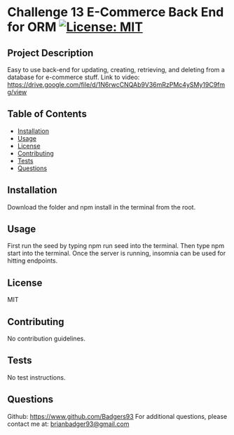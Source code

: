 
# Challenge 13 E-Commerce Back End for ORM [![License: MIT](https://img.shields.io/badge/License-MIT-yellow.svg)](https://opensource.org/licenses/MIT)

## Project Description
Easy to use back-end for updating, creating, retrieving, and deleting from a database for e-commerce stuff. Link to video: https://drive.google.com/file/d/1N6rwcCNQAb9V36mRzPMc4ySMy19C9fmg/view

## Table of Contents
 - [Installation](#installation)
 - [Usage](#usage)
 - [License](#license)
 - [Contributing](#contributing)
 - [Tests](#tests)
 - [Questions](#questions)

## Installation
Download the folder and npm install in the terminal from the root.

## Usage 
First run the seed by typing npm run seed into the terminal. Then type npm start into the terminal. Once the server is running, insomnia can be used for hitting endpoints.

## License
MIT

## Contributing
No contribution guidelines.

## Tests
No test instructions.

## Questions
Github: https://www.github.com/Badgers93
For additional questions, please contact me at: brianbadger93@gmail.com
